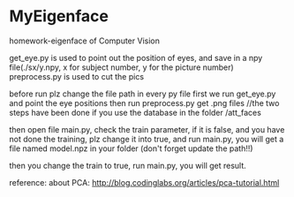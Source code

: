# MyEigenface
homework-eigenface of Computer Vision

get_eye.py is used to point out the position of eyes, and save in a npy file(./sx/y.npy, x for subject number, y for the picture number)
preprocess.py is used to cut the pics

before run plz change the file path in every py file
first we run get_eye.py and point the eye positions
then run preprocess.py get .png files
//the two steps have been done if you use the database in the folder /att_faces

then open file main.py, check the train parameter, if it is false, and you have not done the training, plz change it into true,
and run main.py, you will get a file named model.npz in your folder (don't forget update the path!!)

then you change the train to true, run main.py, you will get result.

reference:
about PCA:
http://blog.codinglabs.org/articles/pca-tutorial.html 
